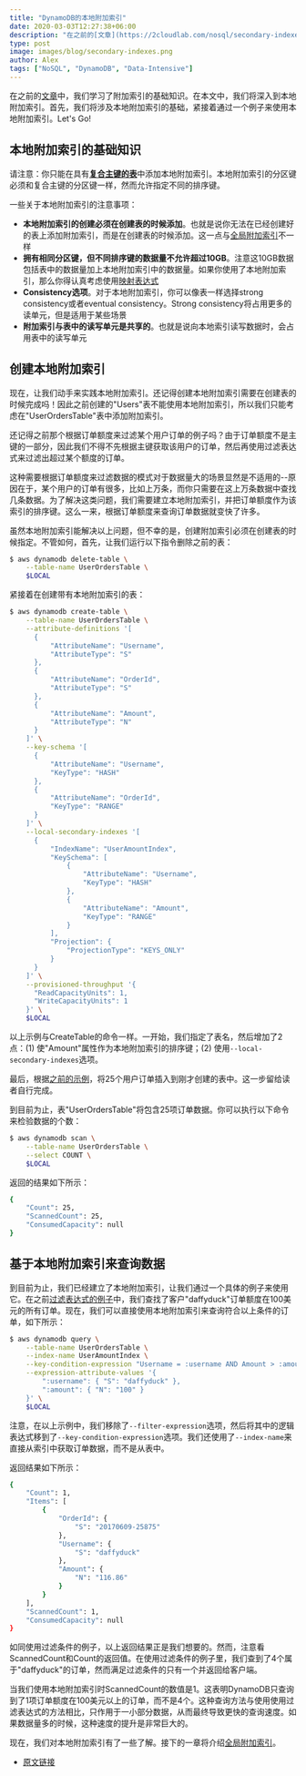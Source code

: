 ```yaml
---
title: "DynamoDB的本地附加索引"
date: 2020-03-03T12:27:38+06:00
description: "在之前的[文章](https://2cloudlab.com/nosql/secondary-indexes/)中，我们学习了附加索引的基础知识。在本文中，我们将深入到本地附加索引。首先，我们将涉及本地附加索引的基础，紧接着通过一个例子来使用本地附加索引。Let's Go!"
type: post
image: images/blog/secondary-indexes.png
author: Alex
tags: ["NoSQL", "DynamoDB", "Data-Intensive"]
---
```


在之前的[文章](https://2cloudlab.com/nosql/secondary-indexes/)中，我们学习了附加索引的基础知识。在本文中，我们将深入到本地附加索引。首先，我们将涉及本地附加索引的基础，紧接着通过一个例子来使用本地附加索引。Let's Go!

## 本地附加索引的基础知识

请注意：你只能在具有[**复合主键的表**](https://2cloudlab.com/nosql/key-concepts/)中添加本地附加索引。本地附加索引的分区键必须和复合主键的分区键一样，然而允许指定不同的排序键。

一些关于本地附加索引的注意事项：

* **本地附加索引的创建必须在创建表的时候添加**。也就是说你无法在已经创建好的表上添加附加索引，而是在创建表的时候添加。这一点与[全局附加索引](https://2cloudlab.com/nosql/global-secondary-indexes/)不一样
* **拥有相同分区键，但不同排序键的数据量不允许超过10GB**。注意这10GB数据包括表中的数据量加上本地附加索引中的数据量。如果你使用了本地附加索引，那么你得认真考虑使用[映射表达式](https://2cloudlab.com/nosql/expression-basics/)
* **Consistency选项**。对于本地附加索引，你可以像表一样选择strong consistency或者eventual consistency。Strong consistency将占用更多的读单元，但是适用于某些场景
* **附加索引与表中的读写单元是共享的**。也就是说向本地索引读写数据时，会占用表中的读写单元

## 创建本地附加索引

现在，让我们动手来实践本地附加索引。还记得创建本地附加索引需要在创建表的时候完成吗！因此之前创建的"Users"表不能使用本地附加索引，所以我们只能考虑在"UserOrdersTable"表中添加附加索引。

还记得之前那个根据订单额度来过滤某个用户订单的例子吗？由于订单额度不是主键的一部分，因此我们不得不先根据主键获取该用户的订单，然后再使用过滤表达式来过滤出超过某个额度的订单。

这种需要根据订单额度来过滤数据的模式对于数据量大的场景显然是不适用的--原因在于，某个用户的订单有很多，比如上万条，而你只需要在这上万条数据中查找几条数据。为了解决这类问题，我们需要建立本地附加索引，并把订单额度作为该索引的排序键。这么一来，根据订单额度来查询订单数据就变快了许多。

虽然本地附加索引能解决以上问题，但不幸的是，创建附加索引必须在创建表的时候指定。不管如何，首先，让我们运行以下指令删除之前的表：

```bash
$ aws dynamodb delete-table \
    --table-name UserOrdersTable \
    $LOCAL
```
紧接着在创建带有本地附加索引的表：

```bash
$ aws dynamodb create-table \
    --table-name UserOrdersTable \
    --attribute-definitions '[
      {
          "AttributeName": "Username",
          "AttributeType": "S"
      },
      {
          "AttributeName": "OrderId",
          "AttributeType": "S"
      },
      {
          "AttributeName": "Amount",
          "AttributeType": "N"
      }
    ]' \
    --key-schema '[
      {
          "AttributeName": "Username",
          "KeyType": "HASH"
      },
      {
          "AttributeName": "OrderId",
          "KeyType": "RANGE"
      }
    ]' \
    --local-secondary-indexes '[
      {
          "IndexName": "UserAmountIndex",
          "KeySchema": [
              {
                  "AttributeName": "Username",
                  "KeyType": "HASH"
              },
              {
                  "AttributeName": "Amount",
                  "KeyType": "RANGE"
              }
          ],
          "Projection": {
              "ProjectionType": "KEYS_ONLY"
          }
      }
    ]' \
    --provisioned-throughput '{
      "ReadCapacityUnits": 1,
      "WriteCapacityUnits": 1
    }' \
    $LOCAL
```

以上示例与CreateTable的命令一样。一开始，我们指定了表名，然后增加了2点：(1) 使"Amount"属性作为本地附加索引的排序键；(2) 使用`--local-secondary-indexes`选项。

最后，根据[之前的示例](https://2cloudlab.com/nosql/working-with-multiple-items/)，将25个用户订单插入到刚才创建的表中。这一步留给读者自行完成。

到目前为止，表"UserOrdersTable"将包含25项订单数据。你可以执行以下命令来检验数据的个数：

```bash
$ aws dynamodb scan \
    --table-name UserOrdersTable \
    --select COUNT \
    $LOCAL
```

返回的结果如下所示：

```bash
{
    "Count": 25,
    "ScannedCount": 25,
    "ConsumedCapacity": null
}
```

## 基于本地附加索引来查询数据

到目前为止，我们已经建立了本地附加索引，让我们通过一个具体的例子来使用它。在之前[过滤表达式的例子](https://2cloudlab.com/nosql/filtering/)中，我们查找了客户"daffyduck"订单额度在100美元的所有订单。现在，我们可以直接使用本地附加索引来查询符合以上条件的订单，如下所示：

```bash
$ aws dynamodb query \
    --table-name UserOrdersTable \
    --index-name UserAmountIndex \
    --key-condition-expression "Username = :username AND Amount > :amount" \
    --expression-attribute-values '{
        ":username": { "S": "daffyduck" },
        ":amount": { "N": "100" }
    }' \
    $LOCAL
```

注意，在以上示例中，我们移除了`--filter-expression`选项，然后将其中的逻辑表达式移到了`--key-condition-expression`选项。我们还使用了`--index-name`来直接从索引中获取订单数据，而不是从表中。

返回结果如下所示：

```bash
{
    "Count": 1,
    "Items": [
        {
            "OrderId": {
                "S": "20170609-25875"
            },
            "Username": {
                "S": "daffyduck"
            },
            "Amount": {
                "N": "116.86"
            }
        }
    ],
    "ScannedCount": 1,
    "ConsumedCapacity": null
}
```

如同使用过滤条件的例子，以上返回结果正是我们想要的。然而，注意看ScannedCount和Count的返回值。在使用过滤条件的例子里，我们查到了4个属于"daffyduck"的订单，然而满足过滤条件的只有一个并返回给客户端。

当我们使用本地附加索引时ScannedCount的数值是1。这表明DynamoDB只查询到了1项订单额度在100美元以上的订单，而不是4个。这种查询方法与使用使用过滤表达式的方法相比，只作用于一小部分数据，从而最终导致更快的查询速度。如果数据量多的时候，这种速度的提升是非常巨大的。

现在，我们对本地附加索引有了一些了解。接下的一章将介绍[全局附加索引](https://2cloudlab.com/nosql/global-secondary-indexes/)。

* [原文链接](https://www.dynamodbguide.com/local-secondary-indexes)